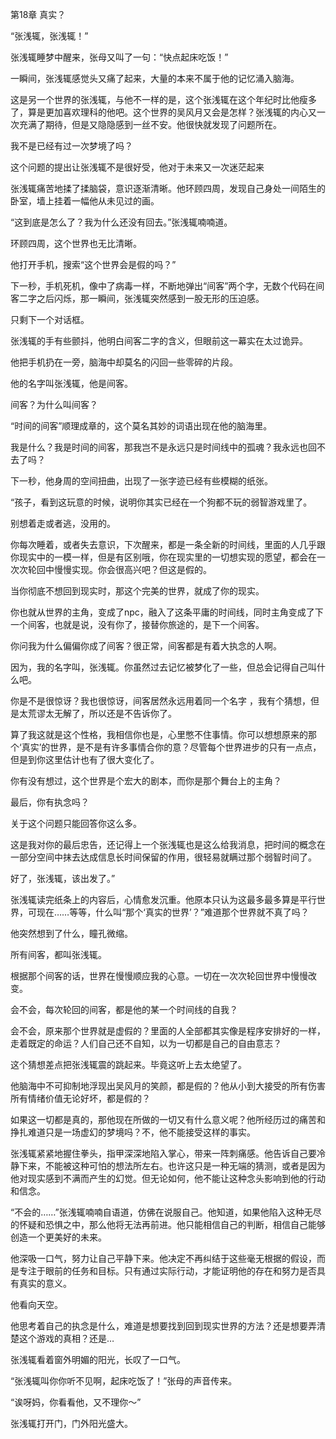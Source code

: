 ﻿第18章 真实？

“张浅辄，张浅辄！”

张浅辄睡梦中醒来，张母又叫了一句：“快点起床吃饭！”

一瞬间，张浅辄感觉头又痛了起来，大量的本来不属于他的记忆涌入脑海。

这是另一个世界的张浅辄，与他不一样的是，这个张浅辄在这个年纪时比他瘦多了，算是更加喜欢理科的他吧。这个世界的吴风月又会是怎样？张浅辄的内心又一次充满了期待，但是又隐隐感到一丝不安。他很快就发现了问题所在。

我不是已经有过一次梦境了吗？

这个问题的提出让张浅辄不是很好受，他对于未来又一次迷茫起来

张浅辄痛苦地揉了揉脑袋，意识逐渐清晰。他环顾四周，发现自己身处一间陌生的卧室，墙上挂着一幅他从未见过的画。

“这到底是怎么了？我为什么还没有回去。”张浅辄喃喃道。

环顾四周，这个世界也无比清晰。

他打开手机，搜索“这个世界会是假的吗？”

下一秒，手机死机，像中了病毒一样，不断地弹出“间客”两个字，无数个代码在间客二字之后闪烁，那一瞬间，张浅辄突然感到一股无形的压迫感。

只剩下一个对话框。

张浅辄的手有些颤抖，他明白间客二字的含义，但眼前这一幕实在太过诡异。

他把手机扔在一旁，脑海中却莫名的闪回一些零碎的片段。

他的名字叫张浅辄，他是间客。

间客？为什么叫间客？

“时间的间客”顺理成章的，这个莫名其妙的词语出现在他的脑海里。

我是什么？我是时间的间客，那我岂不是永远只是时间线中的孤魂？我永远也回不去了吗？

下一秒，他身周的空间扭曲，出现了一张字迹已经有些模糊的纸张。

“孩子，看到这玩意的时候，说明你其实已经在一个狗都不玩的弱智游戏里了。

别想着走或者逃，没用的。

你每次睡着，或者失去意识，下次醒来，都是一条全新的时间线，里面的人几乎跟你现实中的一模一样，但是有区别哦，你在现实里的一切想实现的愿望，都会在一次次轮回中慢慢实现。你会很高兴吧？但这是假的。

当你彻底不想回到现实时，那这个完美的世界，就成了你的现实。

你也就从世界的主角，变成了npc，融入了这条平庸的时间线，同时主角变成了下一个间客，也就是说，没有你了，接替你旅途的，是下一个间客。

你问我为什么偏偏你成了间客？很正常，间客都是有着大执念的人啊。

因为，我的名字叫，张浅辄。你虽然过去记忆被梦化了一些，但总会记得自己叫什么吧。

你是不是很惊讶？我也很惊讶，间客居然永远用着同一个名字 ，我有个猜想，但是太荒谬太无解了，所以还是不告诉你了。

算了我这就是这个性格，我相信你也是，心里憋不住事情。你可以想想原来的那个‘真实’的世界，是不是有许多事情合你的意？尽管每个世界进步的只有一点点，但是到你这里估计也有了很大变化了。

你有没有想过，这个世界是个宏大的剧本，而你是那个舞台上的主角？

最后，你有执念吗？

关于这个问题只能回答你这么多。

这是我对你的最后忠告，还记得上一个张浅辄也是这么给我消息，把时间的概念在一部分空间中抹去达成信息长时间保留的作用，很轻易就瞒过那个弱智时间了。

好了，张浅辄，该出发了。”

张浅辄读完纸条上的内容后，心情愈发沉重。他原本只认为这最多最多算是平行世界，可现在……等等，什么叫“那个‘真实的世界’？”难道那个世界就不真了吗？

他突然想到了什么，瞳孔微缩。

所有间客，都叫张浅辄。

根据那个间客的话，世界在慢慢顺应我的心意。一切在一次次轮回世界中慢慢改变。

会不会，每次轮回的间客，都是他的某一个时间线的自我？

会不会，原来那个世界就是虚假的？里面的人全部都其实像是程序安排好的一样，走着既定的命运？人们自己还不自知，以为一切都是自己的自由意志？

这个猜想差点把张浅辄震的跳起来。毕竟这听上去太绝望了。

他脑海中不可抑制地浮现出吴风月的笑颜，都是假的？他从小到大接受的所有伤害所有情绪价值无论好坏，都是假的？

如果这一切都是真的，那他现在所做的一切又有什么意义呢？他所经历过的痛苦和挣扎难道只是一场虚幻的梦境吗？不，他不能接受这样的事实。

张浅辄紧紧地握住拳头，指甲深深地陷入掌心，带来一阵刺痛感。他告诉自己要冷静下来，不能被这种可怕的想法所左右。也许这只是一种无端的猜测，或者是因为他对现实感到不满而产生的幻觉。但无论如何，他不能让这种念头影响到他的行动和信念。

“不会的……”张浅辄喃喃自语道，仿佛在说服自己。他知道，如果他陷入这种无尽的怀疑和恐惧之中，那么他将无法再前进。他只能相信自己的判断，相信自己能够创造一个更美好的未来。

他深吸一口气，努力让自己平静下来。他决定不再纠结于这些毫无根据的假设，而是专注于眼前的任务和目标。只有通过实际行动，才能证明他的存在和努力是否具有真实的意义。

他看向天空。

他思考着自己的执念是什么，难道是想要找到回到现实世界的方法？还是想要弄清楚这个游戏的真相？还是…

张浅辄看着窗外明媚的阳光，长叹了一口气。

“张浅辄叫你你听不见啊，起床吃饭了！”张母的声音传来。

“诶呀妈，你看看他，又不理你～”

张浅辄打开门，门外阳光盛大。

